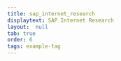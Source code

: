 ```yaml
---
title: sap_internet_research
displaytext: SAP Internet Research
layout:  null
tab: true
order: 6
tags: example-tag
---
```

